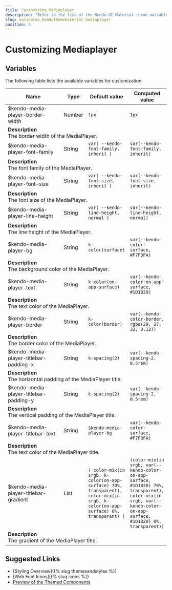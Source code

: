 ```yaml
---
title: Customizing Mediaplayer
description: "Refer to the list of the Kendo UI Material theme variables available for customization."
slug: variables_kendothemematerial_mediaplayer
position: 9
---
```


# Customizing Mediaplayer

## Variables

The following table lists the available variables for customization.

<table class="theme-variables">
    <colgroup>
    <col style="width: 200px; white-space:nowrap;" />
    <col />
    <col />
    <col />
</colgroup>
<thead>
    <tr>
        <th>Name</th>
        <th>Type</th>
        <th>Default value</th>
        <th>Computed value</th>
    </tr>
</thead>
<tbody>
        <tr>
    <td>$kendo-media-player-border-width</td>
    <td>Number</td>
    <td><code>1px</code></td>
    <td><code>1px</code></td>
</tr>
<tr>
    <td colspan="4" class="theme-variables-description-container"><div><b>Description</b><div class="theme-variables-description">The border width of the MediaPlayer.</div></div>
    </td>
</tr>
<tr>
    <td>$kendo-media-player-font-family</td>
    <td>String</td>
    <td><code>var( --kendo-font-family, inherit )</code></td>
    <td><code>var(--kendo-font-family, inherit)</code></td>
</tr>
<tr>
    <td colspan="4" class="theme-variables-description-container"><div><b>Description</b><div class="theme-variables-description">The font family of the MediaPlayer.</div></div>
    </td>
</tr>
<tr>
    <td>$kendo-media-player-font-size</td>
    <td>String</td>
    <td><code>var( --kendo-font-size, inherit )</code></td>
    <td><code>var(--kendo-font-size, inherit)</code></td>
</tr>
<tr>
    <td colspan="4" class="theme-variables-description-container"><div><b>Description</b><div class="theme-variables-description">The font size of the MediaPlayer.</div></div>
    </td>
</tr>
<tr>
    <td>$kendo-media-player-line-height</td>
    <td>String</td>
    <td><code>var( --kendo-line-height, normal )</code></td>
    <td><code>var(--kendo-line-height, normal)</code></td>
</tr>
<tr>
    <td colspan="4" class="theme-variables-description-container"><div><b>Description</b><div class="theme-variables-description">The line height of the MediaPlayer.</div></div>
    </td>
</tr>
<tr>
    <td>$kendo-media-player-bg</td>
    <td>String</td>
    <td><code>k-color(surface)</code></td>
    <td><code>var(--kendo-color-surface, #F7F3FA)</code></td>
</tr>
<tr>
    <td colspan="4" class="theme-variables-description-container"><div><b>Description</b><div class="theme-variables-description">The background color of the MediaPlayer.</div></div>
    </td>
</tr>
<tr>
    <td>$kendo-media-player-text</td>
    <td>String</td>
    <td><code>k-color(on-app-surface)</code></td>
    <td><code>var(--kendo-color-on-app-surface, #1D1B20)</code></td>
</tr>
<tr>
    <td colspan="4" class="theme-variables-description-container"><div><b>Description</b><div class="theme-variables-description">The text color of the MediaPlayer.</div></div>
    </td>
</tr>
<tr>
    <td>$kendo-media-player-border</td>
    <td>String</td>
    <td><code>k-color(border)</code></td>
    <td><code>var(--kendo-color-border, rgba(29, 27, 32, 0.12))</code></td>
</tr>
<tr>
    <td colspan="4" class="theme-variables-description-container"><div><b>Description</b><div class="theme-variables-description">The border color of the MediaPlayer.</div></div>
    </td>
</tr>
<tr>
    <td>$kendo-media-player-titlebar-padding-x</td>
    <td>String</td>
    <td><code>k-spacing(2)</code></td>
    <td><code>var(--kendo-spacing-2, 0.5rem)</code></td>
</tr>
<tr>
    <td colspan="4" class="theme-variables-description-container"><div><b>Description</b><div class="theme-variables-description">The horizontal padding of the MediaPlayer title.</div></div>
    </td>
</tr>
<tr>
    <td>$kendo-media-player-titlebar-padding-y</td>
    <td>String</td>
    <td><code>k-spacing(2)</code></td>
    <td><code>var(--kendo-spacing-2, 0.5rem)</code></td>
</tr>
<tr>
    <td colspan="4" class="theme-variables-description-container"><div><b>Description</b><div class="theme-variables-description">The vertical padding of the MediaPlayer title.</div></div>
    </td>
</tr>
<tr>
    <td>$kendo-media-player-titlebar-text</td>
    <td>String</td>
    <td><code>$kendo-media-player-bg</code></td>
    <td><code>var(--kendo-color-surface, #F7F3FA)</code></td>
</tr>
<tr>
    <td colspan="4" class="theme-variables-description-container"><div><b>Description</b><div class="theme-variables-description">The text color of the MediaPlayer title.</div></div>
    </td>
</tr>
<tr>
    <td>$kendo-media-player-titlebar-gradient</td>
    <td>List</td>
    <td><code>( color-mix(in srgb, k-color(on-app-surface) 70%, transparent), color-mix(in srgb, k-color(on-app-surface) 0%, transparent) )</code></td>
    <td><code>(color-mix(in srgb, var(--kendo-color-on-app-surface, #1D1B20) 70%, transparent), color-mix(in srgb, var(--kendo-color-on-app-surface, #1D1B20) 0%, transparent))</code></td>
</tr>
<tr>
    <td colspan="4" class="theme-variables-description-container"><div><b>Description</b><div class="theme-variables-description">The gradient of the MediaPlayer title.</div></div>
    </td>
</tr>
</tbody>
</table>

## Suggested Links

* [Styling Overview]({% slug themesandstyles %})
* [Web Font Icons]({% slug icons %})
* [Preview of the Themed Components](../)

